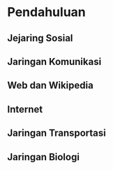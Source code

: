 # Pendahuluan
## Jejaring Sosial
## Jaringan Komunikasi
## Web dan Wikipedia
## Internet
## Jaringan Transportasi
## Jaringan Biologi
